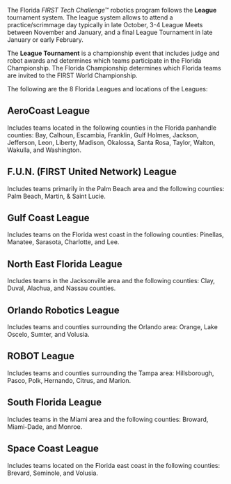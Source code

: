 The Florida *FIRST Tech Challenge*™ robotics program follows the **League** tournament system. The league system allows to attend a practice/scrimmage day typically in late October, 3-4 League Meets between November and January, and a final League Tournament in late January or early February.

The **League Tournament** is a championship event that includes judge and robot awards and determines which teams participate in the Florida Championship. The Florida Championship determines which Florida teams are invited to the FIRST World Championship.

The following are the 8 Florida Leagues and locations of the Leagues:

## AeroCoast League
Includes teams located in the following counties in the Florida panhandle counties: Bay, Calhoun, Escambia, Franklin, Gulf Holmes, Jackson, Jefferson, Leon, Liberty, Madison, Okalossa, Santa Rosa, Taylor, Walton, Wakulla, and Washington.

## F.U.N. (FIRST United Network) League
Includes teams primarily in the Palm Beach area and the following counties: Palm Beach, Martin, & Saint Lucie.

## Gulf Coast League
Includes teams on the Florida west coast in the following counties: Pinellas, Manatee, Sarasota, Charlotte, and Lee.

## North East Florida League
Includes teams in the Jacksonville area and the following counties: Clay, Duval, Alachua, and Nassau counties.

## Orlando Robotics League
Includes teams and counties surrounding the Orlando area: Orange, Lake Oscelo, Sumter, and Volusia.

## ROBOT League
Includes teams and counties surrounding the Tampa area: Hillsborough, Pasco, Polk, Hernando, Citrus, and Marion.

## South Florida League
Includes teams in the Miami area and the following counties: Broward, Miami-Dade, and Monroe.

## Space Coast League
Includes teams located on the Florida east coast in the following counties: Brevard, Seminole, and Volusia.